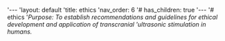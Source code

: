 '---
'layout: default
'title: ethics
'nav_order: 6
'# has_children: true
'---
'# ethics
'*Purpose: To establish recommendations and guidelines for ethical development and application of  transcranial 'ultrasonic stimulation in humans.* 
